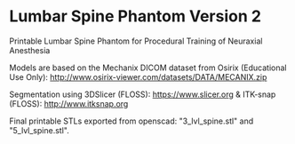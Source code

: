 # Lumbar Spine Phantom Version 2
Printable Lumbar Spine Phantom for Procedural Training of Neuraxial Anesthesia

Models are based on the Mechanix DICOM dataset from Osirix (Educational Use Only): http://www.osirix-viewer.com/datasets/DATA/MECANIX.zip

Segmentation using 3DSlicer (FLOSS): https://www.slicer.org & ITK-snap (FLOSS): http://www.itksnap.org

Final printable STLs exported from openscad: "3_lvl_spine.stl" and "5_lvl_spine.stl".
